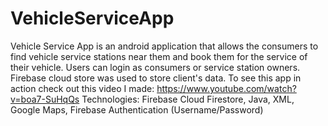 # VehicleServiceApp
Vehicle Service App is an android application that allows the consumers to find vehicle service stations near them and book them for the service of their vehicle. Users can login as consumers or service station owners. Firebase cloud store was used to store client's data. To see this app in action check out this video I made: https://www.youtube.com/watch?v=boa7-SuHqQs
Technologies:
Firebase Cloud Firestore,
Java,
XML,
Google Maps,
Firebase Authentication (Username/Password)
